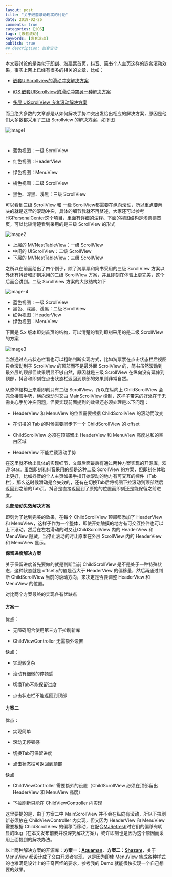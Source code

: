 ```yaml
---
layout: post
title: "关于嵌套滚动现实的讨论"
date: 2019-02-26
comments: true
categories: [iOS]
tags: [嵌套滚动]
keywords: [嵌套滚动]
publish: true
## description: 嵌套滚动
---
```



本文要讨论的是类似于[即刻](https://www.ruguoapp.com/)、[淘票票](https://www.taopiaopiao.com/)首页，[抖音](https://www.douyin.com/)、[简书](https://www.jianshu.com/)个人主页这样的嵌套滚动效果，事实上网上已经有很多的相关的文章，比如：



- [嵌套UIScrollview的滑动冲突解决方案](https://www.jianshu.com/p/040772693872)

- [iOS 嵌套UIScrollview的滑动冲突另一种解决方案](https://www.jianshu.com/p/df01610b4e73)

- [多层 UIScrollView 嵌套滚动解决方案](https://jiar.me/article/Multi-tier-UIScrollView-nested-scrolling-solution)



而且绝大多数的文章都是从如何解决手势冲突出发给出相应的解决方案，原因是他们大多数都采用了三级 Scrollview 的解决方案，如下图

![image1](http://lc.yardwill.top/NestedScrolling-1.png)

​    

- 蓝色视图：一级 ScrollView

- 红色视图：HeaderView

- 绿色视图：MenuView

- 橘色视图：二级 ScrollView

- 黑色、深黑、浅黑：三级 ScrollView



可以看到三级 ScrollView 和 一级 ScrollView都需要在纵向滚动，所以重点要解决的就是这里的滚动冲突，具体的细节我就不再赘述，大家还可以参考[HGPersonalCenter](https://github.com/ArchLL/HGPersonalCenter)这个项目，里面有详细的注释。下面的视图结构是淘票票首页，可以比较清楚看到采用的是三级 ScrollView 的形式

![image2](http://lc.yardwill.top/NestedScrolling-2.png)





- 上层的 MVNestTableView：一级 ScrollView
- 中间的 UIScrollView：二级 ScrollView
- 下层的 MVNestTableView：三级 ScrollView





之所以在前面给出了四个例子，除了淘票票和简书采用的三级 ScrollView 方案以外还有抖音和即刻采用的二级 ScrollView 方案，并且即刻在体验上更完美，这个后面会讲到。二级 ScrollView 方案的大致结构如下



![image-4](http://lc.yardwill.top/NestedScrolling-4.png)



- 蓝色视图：一级 ScrollView
- 黑色、深黑、浅黑：二级 ScrollView
- 红色视图：HeaderView
- 绿色视图：MenuView

下面是 5.x 版本即刻首页的结构，可以清楚的看到即刻采用的是二级 ScrollView 的方案

![image3](http://lc.yardwill.top/NestedScrolling-3.png)



当然通过点击状态栏看也可以粗略判断实现方式，比如淘票票在点击状态栏后视图只会滚动到子 ScrollView 的顶部而不是最外面 ScrollView 的，简书虽然滚动到最外层的顶部但效果明显不够自然，原因就是三级 ScrollView 在纵向没有延伸到顶部，抖音和即刻在点击状态栏返回到顶部的效果则非常自然。

从整体结构上来看即刻只有二级 ScrollView，所以在纵向上 ChildScrollView 会完全接管手势，横向滚动时又由 MainScrollView 控制，这样子带来的好处在于无需关心手势冲突问题，但要实现前面提到的效果还必须处理是以下问题：



- HeaderView 和 MenuView 的位置需要根据 ChildScrollView 的滚动而改变

- 在切换的 Tab 的时候需要同步下一个 ChildScrollView 的 offset

- ChildScrollView 必须在顶部留出 HeaderView 和 MenuView 高度总和的空白区域

- HeaderView 不能拦截滚动手势



在这里就不给出具体的实现细节，文章后面最后有通过两种方案实现的开源库，欢迎 Star。虽然即刻和抖音采用的都是这种二级 ScrollView 的方案，但即刻在体验上更好，比如抖音的个人主页如果手指开始滚动的地方有可交互的控件（Tab栏），那么这时候滑动是会失效的，还有在切换Tab后将视图下拉滚动到顶部然后返回到之前的Tab页，抖音是直接返回到了原始的位置而即刻还是能保留之前进度。



**头部滚动失效解决方案**

即刻为了达到完美的效果，在每个 ChildScrollView 顶部都添加了 HeaderView 和 MenuView，这样子作为一个整体，即使开始触摸的地方有可交互控件也可以上下滚动。然后在左右滑动的时又让ChildScrollView 内的 HeaderView 和 MenuView 隐藏，当停止滚动的时让原本在外层 ScrollView 内的 HeaderView 和 MenuView 显示。



**保留进度解决方案**

关于保留进度首先要做的就是判断当前 ChildScrollView 是不是处于一种特殊状态，这种状态就是 offset.y的值是否大于 HeaderView 的偏移量，然后再通过判断 ChildScrollView 当前的滚动方向，来决定是否要调整 HeaderView 和 MenuView 的位置。



对比两个方案最终的实现各有优缺点

#### 方案一

优点：

- 无障碍配合使用第三方下拉刷新库

- ChildViewController 无需额外设置



缺点：

* 实现较复杂

- 滚动有细微的停顿感

- 切换Tab不能保留进度

- 点击状态栏不能返回到顶部



#### 方案二

优点：

- 实现简单

- 滚动无停顿感

- 切换Tab可保留进度

- 点击状态栏可返回到顶部



缺点

- ChildViewController 需要额外的设置（ChildScrollView 必须在顶部留出 HeaderView 和 MenuView 高度）

- 下拉刷新只能在 ChildViewController 内实现



这里要提的是，由于方案二中 MainScrollView 并不会在纵向有滚动，所以下拉刷新必须放在 ChildViewController 内实现，但又因为 HeaderView 和 MenuView 需要根据 ChildScrollView 的偏移而移动，在配合[MJRefresh](https://github.com/CoderMJLee/MJRefresh)时它们的偏移有明显的Bug（在本文发布前我并没深究解决方案），或许即刻也是因为这个原因而采用上面提到的解决办法。



以上两种解决方案的开源库：**方案一：[Aquaman](https://github.com/bawn/Aquaman)**、**方案二：[Shazam](https://github.com/bawn/Shazam)**，关于 MenuView 都设计成了交由开发者实现，这是因为即使 MenuView 集成各种样式的也难满足设计上的千奇百怪的要求，参考我的 Demo 就能很快实现一个自己想要的效果。

